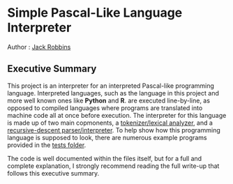 # Simple Pascal-Like Language Interpreter
Author : [Jack Robbins](https://github.com/jackr276)

## Executive Summary
This project is an interpreter for an interpreted Pascal-like programming language. Interpreted languages, such as the language in this project and more well known ones like **Python** and **R**. are executed line-by-line, as opposed to compiled languages where programs are translated into machine code all at once before execution.  The interpreter for this language is made up of two main copmonents, a [tokenizer/lexical analyzer](https://github.com/jackr276/Simple-Pascal-Like-Language-Interpreter/blob/main/lex.cpp), and a [recursive-descent parser/interpreter](https://github.com/jackr276/Simple-Pascal-Like-Language-Interpreter/blob/main/parserInterp.cpp). To help show how this programming language is supposed to look, there are numerous example programs provided in the [tests folder](https://github.com/jackr276/Simple-Pascal-Like-Language-Interpreter/tree/main/tests). 

The code is well documented within the files itself, but for a full and complete explanation, I strongly recommend reading the full write-up that follows this executive summary.
